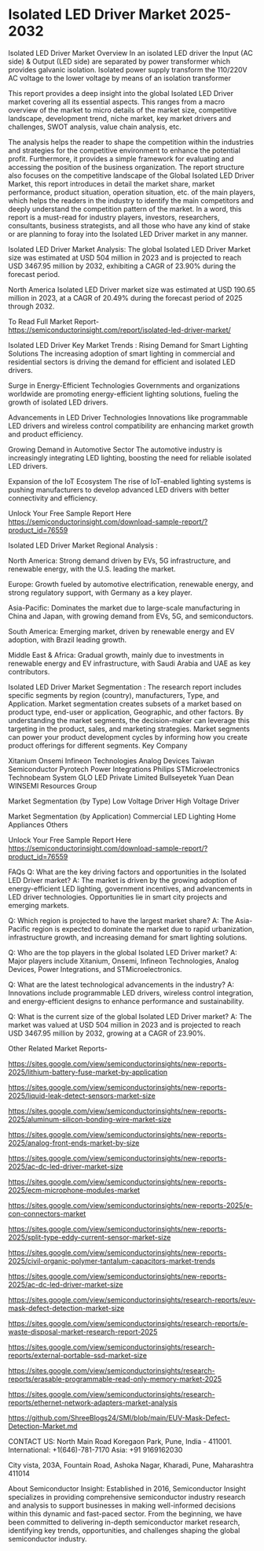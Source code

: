 <h1>Isolated LED Driver Market 2025-2032</h1>
Isolated LED Driver Market Overview
In an isolated LED driver the Input (AC side) & Output (LED side) are separated by power transformer which provides galvanic isolation. Isolated power supply transform the 110/220V AC voltage to the lower voltage by means of an isolation transformer

This report provides a deep insight into the global Isolated LED Driver market covering all its essential aspects. This ranges from a macro overview of the market to micro details of the market size, competitive landscape, development trend, niche market, key market drivers and challenges, SWOT analysis, value chain analysis, etc.

The analysis helps the reader to shape the competition within the industries and strategies for the competitive environment to enhance the potential profit. Furthermore, it provides a simple framework for evaluating and accessing the position of the business organization. The report structure also focuses on the competitive landscape of the Global Isolated LED Driver Market, this report introduces in detail the market share, market performance, product situation, operation situation, etc. of the main players, which helps the readers in the industry to identify the main competitors and deeply understand the competition pattern of the market.
In a word, this report is a must-read for industry players, investors, researchers, consultants, business strategists, and all those who have any kind of stake or are planning to foray into the Isolated LED Driver market in any manner.

Isolated LED Driver Market Analysis:
The global Isolated LED Driver Market size was estimated at USD 504 million in 2023 and is projected to reach USD 3467.95 million by 2032, exhibiting a CAGR of 23.90% during the forecast period.

North America Isolated LED Driver market size was estimated at USD 190.65 million in 2023, at a CAGR of 20.49% during the forecast period of 2025 through 2032.

To Read Full Market Report-
https://semiconductorinsight.com/report/isolated-led-driver-market/

Isolated LED Driver Key Market Trends :
Rising Demand for Smart Lighting Solutions
The increasing adoption of smart lighting in commercial and residential sectors is driving the demand for efficient and isolated LED drivers.

Surge in Energy-Efficient Technologies
Governments and organizations worldwide are promoting energy-efficient lighting solutions, fueling the growth of isolated LED drivers.

Advancements in LED Driver Technologies
Innovations like programmable LED drivers and wireless control compatibility are enhancing market growth and product efficiency.

Growing Demand in Automotive Sector
The automotive industry is increasingly integrating LED lighting, boosting the need for reliable isolated LED drivers.

Expansion of the IoT Ecosystem
The rise of IoT-enabled lighting systems is pushing manufacturers to develop advanced LED drivers with better connectivity and efficiency.

Unlock Your Free Sample Report Here
https://semiconductorinsight.com/download-sample-report/?product_id=76559

Isolated LED Driver Market Regional Analysis :

North America:
Strong demand driven by EVs, 5G infrastructure, and renewable energy, with the U.S. leading the market.

Europe:
Growth fueled by automotive electrification, renewable energy, and strong regulatory support, with Germany as a key player.

Asia-Pacific:
Dominates the market due to large-scale manufacturing in China and Japan, with growing demand from EVs, 5G, and semiconductors.

South America:
Emerging market, driven by renewable energy and EV adoption, with Brazil leading growth.

Middle East & Africa:
Gradual growth, mainly due to investments in renewable energy and EV infrastructure, with Saudi Arabia and UAE as key contributors.

Isolated LED Driver Market Segmentation :
The research report includes specific segments by region (country), manufacturers, Type, and Application. Market segmentation creates subsets of a market based on product type, end-user or application, Geographic, and other factors. By understanding the market segments, the decision-maker can leverage this targeting in the product, sales, and marketing strategies. Market segments can power your product development cycles by informing how you create product offerings for different segments.
Key Company

Xitanium
Onsemi
Infineon Technologies
Analog Devices
Taiwan Semiconductor
Pyrotech
Power Integrations
Philips
STMicroelectronics
Technobeam System
GLO LED Private Limited
Bullseyetek
Yuan Dean
WINSEMI
Resources Group

Market Segmentation (by Type)
Low Voltage Driver
High Voltage Driver

Market Segmentation (by Application)
Commercial LED Lighting
Home Appliances
Others

Unlock Your Free Sample Report Here
https://semiconductorinsight.com/download-sample-report/?product_id=76559

FAQs
Q: What are the key driving factors and opportunities in the Isolated LED Driver market?
A: The market is driven by the growing adoption of energy-efficient LED lighting, government incentives, and advancements in LED driver technologies. Opportunities lie in smart city projects and emerging markets.

Q: Which region is projected to have the largest market share?
A: The Asia-Pacific region is expected to dominate the market due to rapid urbanization, infrastructure growth, and increasing demand for smart lighting solutions.

Q: Who are the top players in the global Isolated LED Driver market?
A: Major players include Xitanium, Onsemi, Infineon Technologies, Analog Devices, Power Integrations, and STMicroelectronics.

Q: What are the latest technological advancements in the industry?
A: Innovations include programmable LED drivers, wireless control integration, and energy-efficient designs to enhance performance and sustainability.

Q: What is the current size of the global Isolated LED Driver market?
A: The market was valued at USD 504 million in 2023 and is projected to reach USD 3467.95 million by 2032, growing at a CAGR of 23.90%.

Other Related Market Reports-

https://sites.google.com/view/semiconductorinsights/new-reports-2025/lithium-battery-fuse-market-by-application

https://sites.google.com/view/semiconductorinsights/new-reports-2025/liquid-leak-detect-sensors-market-size

https://sites.google.com/view/semiconductorinsights/new-reports-2025/aluminum-silicon-bonding-wire-market-size

https://sites.google.com/view/semiconductorinsights/new-reports-2025/analog-front-ends-market-by-size

https://sites.google.com/view/semiconductorinsights/new-reports-2025/ac-dc-led-driver-market-size

https://sites.google.com/view/semiconductorinsights/new-reports-2025/ecm-microphone-modules-market

https://sites.google.com/view/semiconductorinsights/new-reports-2025/e-con-connectors-market

https://sites.google.com/view/semiconductorinsights/new-reports-2025/split-type-eddy-current-sensor-market-size

https://sites.google.com/view/semiconductorinsights/new-reports-2025/civil-organic-polymer-tantalum-capacitors-market-trends

https://sites.google.com/view/semiconductorinsights/new-reports-2025/ac-dc-led-driver-market-size

https://sites.google.com/view/semiconductorinsights/research-reports/euv-mask-defect-detection-market-size

https://sites.google.com/view/semiconductorinsights/research-reports/e-waste-disposal-market-research-report-2025

https://sites.google.com/view/semiconductorinsights/research-reports/external-portable-ssd-market-size

https://sites.google.com/view/semiconductorinsights/research-reports/erasable-programmable-read-only-memory-market-2025

https://sites.google.com/view/semiconductorinsights/research-reports/ethernet-network-adapters-market-analysis

https://github.com/ShreeBlogs24/SMI/blob/main/EUV-Mask-Defect-Detection-Market.md

CONTACT US:
North Main Road Koregaon Park, Pune, India - 411001.
International: +1(646)-781-7170
Asia: +91 9169162030

City vista, 203A, Fountain Road, Ashoka Nagar, Kharadi, Pune, Maharashtra 411014

About Semiconductor Insight:
Established in 2016, Semiconductor Insight specializes in providing comprehensive semiconductor industry research and analysis to support businesses in making well-informed decisions within this dynamic and fast-paced sector. From the beginning, we have been committed to delivering in-depth semiconductor market research, identifying key trends, opportunities, and challenges shaping the global semiconductor industry.
